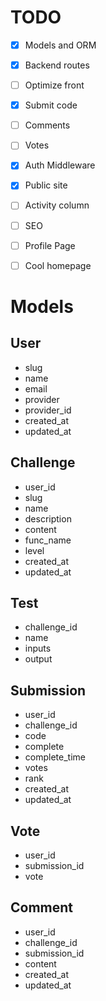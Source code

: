 # TODO
 - [x] Models and ORM
 - [x] Backend routes
 - [ ] Optimize front
 - [x] Submit code
 - [ ] Comments
 - [ ] Votes
 - [x] Auth Middleware
 - [x] Public site
 - [ ] Activity column
 - [ ] SEO
 - [ ] Profile Page
 - [ ] Cool homepage


# Models

## User
- slug
- name
- email
- provider
- provider_id
- created_at
- updated_at

## Challenge
- user_id
- slug
- name
- description
- content
- func_name
- level
- created_at
- updated_at

## Test
- challenge_id
- name
- inputs
- output

## Submission
- user_id
- challenge_id
- code
- complete
- complete_time
- votes
- rank
- created_at
- updated_at

## Vote
- user_id
- submission_id
- vote

## Comment
- user_id
- challenge_id
- submission_id
- content
- created_at
- updated_at


